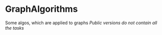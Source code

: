# GraphAlgorithms
Some algos, which are applied to graphs
_Public versions do not contain all the tasks_
